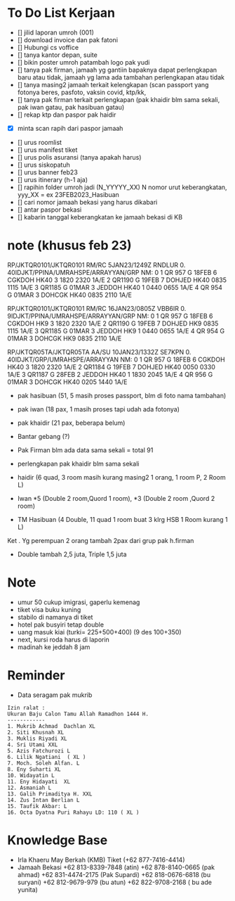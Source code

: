 # To Do List Kerjaan

- [] jilid laporan umroh (001)
- [] download invoice dan pak fatoni
- [] Hubungi cs voffice
- [] tanya kantor depan, suite 
- [] bikin poster umroh patambah logo pak yudi
- [] tanya pak firman, jamaah yg gantiin bapaknya dapat perlengkapan baru atau tidak, jamaah yg lama ada tambahan perlengkapan atau tidak
- [] tanya masing2 jamaah terkait kelengkapan (scan passport yang fotonya beres, pasfoto, vaksin covid, ktp/kk,
- [] tanya pak firman terkait perlengkapan (pak khaidir blm sama sekali, pak iwan gatau, pak hasibuan gatau)
- [] rekap ktp dan paspor pak haidir
- [x] minta scan rapih dari paspor jamaah
- [] urus roomlist
- [] urus manifest tiket
- [] urus polis asuransi (tanya apakah harus)
- [] urus siskopatuh
- [] urus banner feb23
- [] urus itinerary (h-1 aja)
- [] rapihin folder umroh jadi (N_YYYYY_XX) N nomor urut keberangkatan, yyy_XX = ex 23FEB2023_Hasibuan
- [] cari nomor jamaah bekasi yang harus dikabari
- [] antar paspor bekasi
- [] kabarin tanggal keberangkatan ke jamaah bekasi di KB

# note (khusus feb 23)

RP/JKTQR0101/JKTQR0101            RM/RC   5JAN23/1249Z   RNDLUR
0. 40IDJKT/PPINA/UMRAHSPE/ARRAYYAN/GRP  NM: 0
1  QR 957 G 18FEB 6 CGKDOH HK40      3  1820 2320   1A/E
2  QR1190 G 19FEB 7 DOHJED HK40         0835 1115   1A/E
3  QR1185 G 01MAR 3 JEDDOH HK40      1  0440 0655   1A/E
4  QR 954 G 01MAR 3 DOHCGK HK40         0835 2110   1A/E

RP/JKTQR0101/JKTQR0101            RM/RC  16JAN23/0805Z   VBB6IR
0.  9IDJKT/PPINA/UMRAHSPE/ARRAYYAN/GRP  NM: 0
1  QR 957 G 18FEB 6 CGKDOH HK9       3  1820 2320   1A/E
2  QR1190 G 19FEB 7 DOHJED HK9          0835 1115   1A/E
3  QR1185 G 01MAR 3 JEDDOH HK9       1  0440 0655   1A/E
4  QR 954 G 01MAR 3 DOHCGK HK9          0835 2110   1A/E

RP/JKTQR05TA/JKTQR05TA            AA/SU  10JAN23/1332Z   SE7KPN
0. 40IDJKT/GRP/UMRAHSPE/ARRAYYAN  NM: 0
1  QR 957 G 18FEB 6 CGKDOH HK40      3  1820 2320   1A/E
2  QR1184 G 19FEB 7 DOHJED HK40         0050 0330   1A/E
3  QR1187 G 28FEB 2 JEDDOH HK40      1  1830 2045   1A/E
4  QR 956 G 01MAR 3 DOHCGK HK40         0205 1440   1A/E

- pak hasibuan (51, 5 masih proses passport, blm di foto nama tambahan)
- pak iwan (18 pax, 1 masih proses tapi udah ada fotonya)
- pak khaidir (21 pax, beberapa belum)
- Bantar gebang (?)
- Pak Firman blm ada data sama sekali
= total 91

- perlengkapan pak khaidir blm sama sekali

- haidir (6 quad, 3 room masih kurang masing2 1 orang, 1 room P, 2 Room L)
- Iwan *5 (Double 2 room,Quord 1 room), *3 (Double 2 room ,Quord 2 room)
- TM Hasibuan (4 Double, 11 quad 1 room buat 3 klrg HSB 1 Room kurang 1 L)

Ket . Yg perempuan 2 orang tambah 2pax dari grup pak h.firman

- Double tambah 2,5 juta, Triple 1,5 juta

# Note

- umur 50 cukup imigrasi, gaperlu kemenag
- tiket visa buku kuning
- stabilo di namanya di tiket
- hotel pak busyiri tetap double
- uang masuk kiai (turki= 225+500+400) (9 des 100+350)
- next, kursi roda harus di laporin
- madinah ke jeddah 8 jam

# Reminder

- Data seragam pak mukrib

```
Izin ralat :
Ukuran Baju Calon Tamu Allah Ramadhon 1444 H.
------------
1. Mukrib Achmad  Dachlan XL
2. Siti Khusnah XL
3. Muklis Riyadi XL
4. Sri Utami XXL
5. Azis Fatchurozi L
6. Lilik Ngatiani  ( XL )
7. Moch. Soleh Alfan. L
8. Eny Suharti XL
10. Widayatin L
11. Eny Hidayati  XL
12. Asmaniah L
13. Galih Primaditya H. XXL
14. Zus Intan Berlian L
15. Taufik Akbar: L
16. Octa Dyatna Puri Rahayu LD: 110 ( XL )
```

# Knowledge Base

- Irla Khaeru May Berkah (KMB) Tiket (+62 877-7416-4414)
- Jamaah Bekasi
+62 813-8339-7848 (atin)
+62 878-8140-0665 (pak ahmad)
+62 831-4474-2175 (Pak Supardi)
+62 818-0676-6818 (bu suryani)
+62 812-9679-979 (bu atun)
+62 822-9708-2168 ( bu ade yunita)